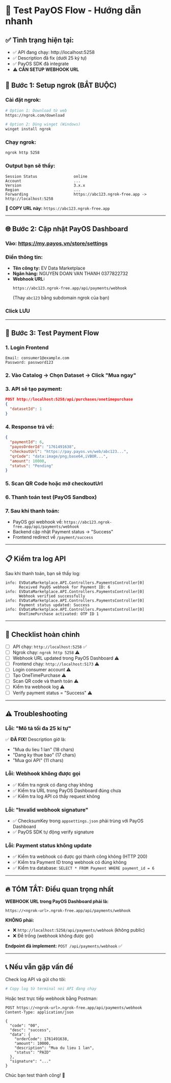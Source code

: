 # 🚀 Test PayOS Flow - Hướng dẫn nhanh

## ✅ Tình trạng hiện tại:
- ✅ API đang chạy: http://localhost:5258
- ✅ Description đã fix (dưới 25 ký tự)
- ✅ PayOS SDK đã integrate
- ⚠️ **CẦN SETUP WEBHOOK URL**

## 🔧 Bước 1: Setup ngrok (BẮT BUỘC)

### Cài đặt ngrok:
```bash
# Option 1: Download từ web
https://ngrok.com/download

# Option 2: Dùng winget (Windows)
winget install ngrok
```

### Chạy ngrok:
```bash
ngrok http 5258
```

### Output bạn sẽ thấy:
```
Session Status                online
Account                       ...
Version                       3.x.x
Region                        ...
Forwarding                    https://abc123.ngrok-free.app -> http://localhost:5258
```

**📝 COPY URL này:** `https://abc123.ngrok-free.app`

---

## 🌐 Bước 2: Cập nhật PayOS Dashboard

### Vào: https://my.payos.vn/store/settings

### Điền thông tin:
- **Tên công ty:** EV Data Marketplace
- **Ngân hàng:** NGUYEN DOAN VAN THANH 0377822732
- **Webhook URL:** 
  ```
  https://abc123.ngrok-free.app/api/payments/webhook
  ```
  (Thay `abc123` bằng subdomain ngrok của bạn)

### Click **LƯU**

---

## 🧪 Bước 3: Test Payment Flow

### 1. Login Frontend
```
Email: consumer1@example.com
Password: password123
```

### 2. Vào Catalog → Chọn Dataset → Click "Mua ngay"

### 3. API sẽ tạo payment:
```json
POST http://localhost:5258/api/purchases/onetimepurchase
{
  "datasetId": 1
}
```

### 4. Response trả về:
```json
{
  "paymentId": 6,
  "payosOrderId": "1761491638",
  "checkoutUrl": "https://pay.payos.vn/web/abc123...",
  "qrCode": "data:image/png;base64,iVBOR...",
  "amount": 10000,
  "status": "Pending"
}
```

### 5. Scan QR Code hoặc mở checkoutUrl

### 6. Thanh toán test (PayOS Sandbox)

### 7. Sau khi thanh toán:
- PayOS gọi webhook về: `https://abc123.ngrok-free.app/api/payments/webhook`
- Backend cập nhật Payment status → "Success"
- Frontend redirect về `/payment/success`

---

## 📋 Kiểm tra log API

Sau khi thanh toán, bạn sẽ thấy log:

```
info: EVDataMarketplace.API.Controllers.PaymentsController[0]
      Received PayOS webhook for Payment ID: 6
info: EVDataMarketplace.API.Controllers.PaymentsController[0]
      Webhook verified successfully
info: EVDataMarketplace.API.Controllers.PaymentsController[0]
      Payment status updated: Success
info: EVDataMarketplace.API.Controllers.PaymentsController[0]
      OneTimePurchase activated: OTP ID 1
```

---

## 🎯 Checklist hoàn chỉnh

- [ ] API chạy: `http://localhost:5258` ✅
- [ ] Ngrok chạy: `ngrok http 5258` ⚠️
- [ ] Webhook URL updated trong PayOS Dashboard ⚠️
- [ ] Frontend chạy: `http://localhost:5173` ⚠️
- [ ] Login consumer account ⚠️
- [ ] Tạo OneTimePurchase ⚠️
- [ ] Scan QR code và thanh toán ⚠️
- [ ] Kiểm tra webhook log ⚠️
- [ ] Verify payment status = "Success" ⚠️

---

## ⚠️ Troubleshooting

### Lỗi: "Mô tả tối đa 25 kí tự"
✅ **ĐÃ FIX!** Description giờ là:
- "Mua du lieu 1 lan" (18 chars)
- "Dang ky thue bao" (17 chars)
- "Mua goi API" (11 chars)

### Lỗi: Webhook không được gọi
- ✅ Kiểm tra ngrok có đang chạy không
- ✅ Kiểm tra URL trong PayOS Dashboard đúng chưa
- ✅ Kiểm tra log API có thấy request không

### Lỗi: "Invalid webhook signature"
- ✅ ChecksumKey trong `appsettings.json` phải trùng với PayOS Dashboard
- ✅ PayOS SDK tự động verify signature

### Lỗi: Payment status không update
- ✅ Kiểm tra webhook có được gọi thành công không (HTTP 200)
- ✅ Kiểm tra Payment ID trong webhook có đúng không
- ✅ Kiểm tra database: `SELECT * FROM Payment WHERE payment_id = 6`

---

## 🔥 TÓM TẮT: Điều quan trọng nhất

**WEBHOOK URL trong PayOS Dashboard phải là:**
```
https://<ngrok-url>.ngrok-free.app/api/payments/webhook
```

**KHÔNG phải:**
- ❌ `http://localhost:5258/api/payments/webhook` (không public)
- ❌ Để trống (webhook không được gọi)

**Endpoint đã implement:** `POST /api/payments/webhook` ✅

---

## 📞 Nếu vẫn gặp vấn đề

Check log API và gửi cho tôi:
```bash
# Copy log từ terminal nơi API đang chạy
```

Hoặc test trực tiếp webhook bằng Postman:
```
POST https://<ngrok-url>.ngrok-free.app/api/payments/webhook
Content-Type: application/json

{
  "code": "00",
  "desc": "success",
  "data": {
    "orderCode": 1761491638,
    "amount": 10000,
    "description": "Mua du lieu 1 lan",
    "status": "PAID"
  },
  "signature": "..."
}
```

Chúc bạn test thành công! 🎉

